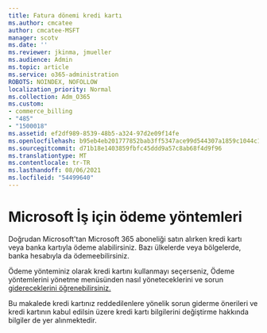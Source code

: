 ```yaml
---
title: Fatura dönemi kredi kartı
ms.author: cmcatee
author: cmcatee-MSFT
manager: scotv
ms.date: ''
ms.reviewer: jkinma, jmueller
ms.audience: Admin
ms.topic: article
ms.service: o365-administration
ROBOTS: NOINDEX, NOFOLLOW
localization_priority: Normal
ms.collection: Adm_O365
ms.custom:
- commerce_billing
- "485"
- "1500018"
ms.assetid: ef2df989-8539-48b5-a324-97d2e09f14fe
ms.openlocfilehash: b95eb4eb201777852bab3ff5347ace99d544307a1859c1044c150ee368bd9400
ms.sourcegitcommit: d71b18e1403859fbfc45ddd9a57c8ab68f4d9f96
ms.translationtype: MT
ms.contentlocale: tr-TR
ms.lasthandoff: 08/06/2021
ms.locfileid: "54499640"
---
```

# <a name="payment-methods-for-microsoft-for-business"></a>Microsoft İş için ödeme yöntemleri

Doğrudan Microsoft'tan Microsoft 365 aboneliği satın alırken kredi kartı veya banka kartıyla ödeme alabilirsiniz. Bazı ülkelerde veya bölgelerde, banka hesabıyla da ödemeebilirsiniz.
  
Ödeme yönteminiz olarak kredi kartını kullanmayı seçerseniz, Ödeme yöntemlerini yönetme menüsünden nasıl yöneteceklerini ve sorun [gidereceklerini öğrenebilirsiniz.](/microsoft-365/commerce/billing-and-payments/manage-payment-methods)
  
Bu makalede kredi kartınız reddedilenlere yönelik sorun giderme önerileri ve kredi kartının kabul edilsin üzere kredi kartı bilgilerini değiştirme hakkında bilgiler de yer alınmektedir.